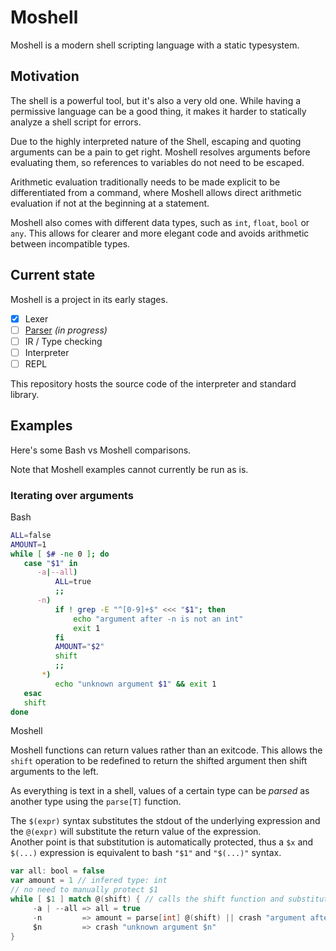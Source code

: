 # Moshell

Moshell is a modern shell scripting language with a static typesystem.

## Motivation

The shell is a powerful tool, but it's also a very old one.
While having a permissive language can be a good thing, it makes it harder to statically analyze a shell script for errors.

Due to the highly interpreted nature of the Shell, escaping and quoting arguments can be a pain to get right.
Moshell resolves arguments before evaluating them, so references to variables do not need to be escaped.

Arithmetic evaluation traditionally needs to be made explicit to be differentiated from a command, where Moshell allows direct arithmetic evaluation if not at the beginning at a statement.

Moshell also comes with different data types, such as `int`, `float`, `bool` or `any`. This allows for clearer and more elegant code and avoids arithmetic between incompatible types.

## Current state

Moshell is a project in its early stages.

- [x] Lexer
- [ ] [Parser](https://github.com/orgs/moshell-lang/projects/1) *(in progress)*
- [ ] IR / Type checking
- [ ] Interpreter
- [ ] REPL

This repository hosts the source code of the interpreter and standard library.

## Examples

Here's some Bash vs Moshell comparisons.

Note that Moshell examples cannot currently be run as is.

### Iterating over arguments 

Bash

```bash
ALL=false
AMOUNT=1
while [ $# -ne 0 ]; do
   case "$1" in
      -a|--all) 
          ALL=true
          ;;
      -n)
          if ! grep -E "^[0-9]+$" <<< "$1"; then 
              echo "argument after -n is not an int"
              exit 1
          fi
          AMOUNT="$2"
          shift
          ;;
       *)
          echo "unknown argument $1" && exit 1
   esac
   shift
done
```

Moshell 

Moshell functions can return values rather than an exitcode. This allows the `shift` operation to be redefined to return the shifted argument then shift arguments to the left.

As everything is text in a shell, values of a certain type can be _parsed_ as another type using the `parse[T]` function.

The `$(expr)` syntax substitutes the stdout of the underlying expression and the `@(expr)` will substitute the return value of the expression.  
Another point is that substitution is automatically protected, thus a `$x` and `$(...)` expression is equivalent to bash `"$1"` and `"$(...)"` syntax.

```scala
var all: bool = false
var amount = 1 // infered type: int
// no need to manually protect $1
while [ $1 ] match @(shift) { // calls the shift function and substitutes its return value
     -a | --all => all = true
     -n         => amount = parse[int] @(shift) || crash "argument after -n is not an int" 
     $n         => crash "unknown argument $n"
} 
```
